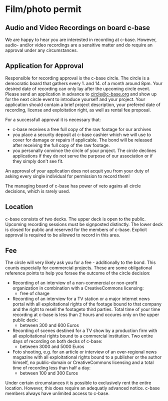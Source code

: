 Film/photo permit
=================

Audio and Video Recordings on board c-base
------------------------------------------

We are happy to hear you are interested in recording at c-base. However,
audio- and/or video recordings are a sensitive matter and do require an
approval under any circumstances.

Application for Approval
------------------------

Responsible for recording approval is the c-base circle. The circle is a
democratic board that gathers every 1. and 14. of a month around 8pm.
Your desired date of recording can only lay after the upcoming circle
event. Please send an application in advance to circle@c-base.org and
show up for the next circle event to introduce yourself and your
project. Your application should contain a brief project description,
your prefered date of recording, license and exploitation right, as well
as rental fee proposal.

For a successfull approval it is necessary that:

  - c-base receives a free full copy of the raw footage for our archives
  - you place a security deposit at c-base cashier which we will use 
    to cover for damage or repairs if applicable. The bond will be
    released after receiving the full copy of the raw footage.
  - you personally convince the circle of your project. The circle
    declines applications if they do not serve the purpose of our
    association or if they simply don't see fit.

An approval of your application does not acquit you from your duty of
asking every single individual for permission to record them!

The managing board of c-base has power of veto agains all circle
decisions, which is rarely used.

Location
--------

c-base consists of two decks. The upper deck is open to the public.
Upcoming recording sessions must be signposted distinctly. The lower
deck is closed for public and reserved for the members of c-base.
Explicit approval is required to be allowed to record in this area.

Fee
---

The circle will very likely ask you for a fee - additionally to the
bond. This counts especially for commercial projects. These are some
obligational reference points to help you forsee the outcome of the
circle decision:

  - Recording of an interview of a non-commercial or non-profit
    organization in combination with a CreativeCommons licensing:
    - free of charge
  - Recording of an interview for a TV station or a major internet
    news portal with all exploitational rights of the footage bound to
    that company and the right to resell the footageto third parties.
    Total time of your time recording at c-base is less than 2 hours
    and occures only on the upper public deck:
    - between 300 and 600 Euros
  - Recording of scenes destined for a TV show by a production firm
    with all exploitational rights bound to a commercial institution.
    Two entire days of recording on both decks of c-base:
    - between 3000 and 5000 Euros
  - Foto shooting, e.g. for an article or interview of an
    over-regional news magazine with all exploitational rights bound
    to a publisher or the author himself, no public-domain or
    CreativeCommons licensing and a total time of recording less than
    half a day:
    - between 100 and 300 Euros

Under certain circumstances it is possible to exclusively rent the
entire location. However, this does require an adequatly advanced
notice. c-base members always have unlimited access to c-base.
